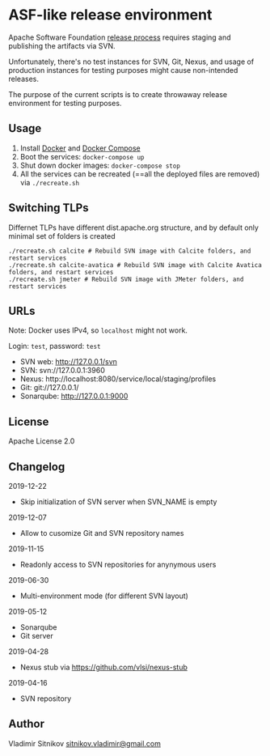 ASF-like release environment
============================

Apache Software Foundation [release process](http://www.apache.org/dev/release-publishing.html)
requires staging and publishing the artifacts via SVN.

Unfortunately, there's no test instances for SVN, Git, Nexus, and usage of production instances
for testing purposes might cause non-intended releases.

The purpose of the current scripts is to create throwaway release environment for testing purposes.


Usage
-----

1. Install [Docker](https://www.docker.com/) and [Docker Compose](https://docs.docker.com/compose/install/)
1. Boot the services: `docker-compose up`
1. Shut down docker images: `docker-compose stop`
1. All the services can be recreated (==all the deployed files are removed) via `./recreate.sh`

Switching TLPs
--------------

Differnet TLPs have different dist.apache.org structure, and by default only minimal set of folders is created

    ./recreate.sh calcite # Rebuild SVN image with Calcite folders, and restart services
    ./recreate.sh calcite-avatica # Rebuild SVN image with Calcite Avatica folders, and restart services
    ./recreate.sh jmeter # Rebuild SVN image with JMeter folders, and restart services

URLs
----

Note: Docker uses IPv4, so `localhost` might not work.

Login: `test`, password: `test`

* SVN web: http://127.0.0.1/svn
* SVN: svn://127.0.0.1:3960
* Nexus: http://localhost:8080/service/local/staging/profiles
* Git: git://127.0.0.1/
* Sonarqube: http://127.0.0.1:9000

License
-------

Apache License 2.0

Changelog
---------

2019-12-22
* Skip initialization of SVN server when SVN_NAME is empty

2019-12-07
* Allow to cusomize Git and SVN repository names

2019-11-15
* Readonly access to SVN repositories for anynymous users

2019-06-30
* Multi-environment mode (for different SVN layout)

2019-05-12
* Sonarqube
* Git server

2019-04-28
* Nexus stub via https://github.com/vlsi/nexus-stub

2019-04-16
* SVN repository

Author
------

Vladimir Sitnikov <sitnikov.vladimir@gmail.com>
